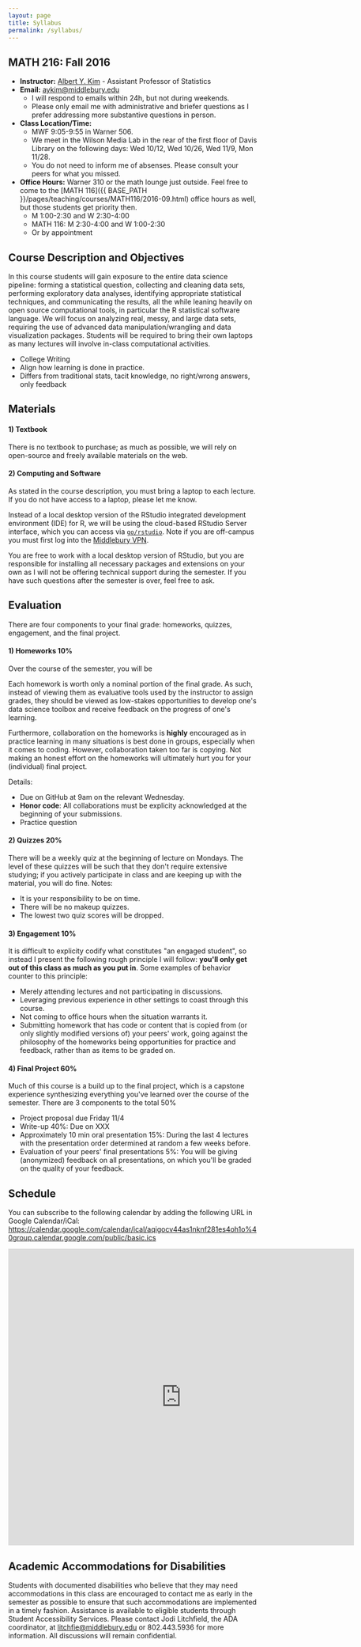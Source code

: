 ```yaml
---
layout: page
title: Syllabus
permalink: /syllabus/
---
```


## MATH 216: Fall 2016

* **Instructor:** [Albert Y. Kim](http://community.middlebury.edu/~aykim/) - Assistant Professor of Statistics
* **Email:** [aykim@middlebury.edu](aykim@middlebury.edu)
    + I will respond to emails within 24h, but not during weekends.
    + Please only email me with administrative and briefer questions as I prefer addressing more substantive questions in person.
* **Class Location/Time:**
    + MWF 9:05-9:55 in Warner 506.
    + We meet in the Wilson Media Lab in the rear of the first floor of Davis Library on the following days: Wed 10/12, Wed 10/26, Wed 11/9, Mon 11/28.
    + You do not need to inform me of absenses. Please consult your peers for what you missed.
* **Office Hours:** Warner 310 or the math lounge just outside. Feel free to come to the [MATH 116]({{ BASE_PATH }}/pages/teaching/courses/MATH116/2016-09.html) office hours as well, but those students get priority then. 
    + M 1:00-2:30 and W 2:30-4:00
    + MATH 116: M 2:30-4:00 and W 1:00-2:30
    + Or by appointment





## Course Description and Objectives

In this course students will gain exposure to the entire data science pipeline:
forming a statistical question, collecting and cleaning data sets, performing
exploratory data analyses, identifying appropriate statistical techniques, and
communicating the results, all the while leaning heavily on open source
computational tools, in particular the R statistical software language. We will
focus on analyzing real, messy, and large data sets, requiring the use of
advanced data manipulation/wrangling and data visualization packages. Students
will be required to bring their own laptops as many lectures will involve
in-class computational activities.

* College Writing
* Align how learning is done in practice.
* Differs from traditional stats, tacit knowledge, no right/wrong answers, only feedback





## Materials

#### 1) Textbook

There is no textbook to purchase; as much as possible, we will rely on
open-source and freely available materials on the web.

#### 2) Computing and Software

As stated in the course description, you must bring a laptop to each lecture. If you 
do not have access to a laptop, please let me know.

Instead of a local desktop version of the RStudio integrated development
environment (IDE) for R, we will be using the cloud-based RStudio Server
interface, which you can access via 
[`go/rstudio`](https://rstudio.middlebury.edu/). Note if you are off-campus you 
must first log into the [Middlebury
VPN](http://mediawiki.middlebury.edu/wiki/LIS/Off-campus_Access).

You are free to work with a local desktop version of RStudio, but you are 
responsible for installing all necessary packages and extensions on your own as
I will not be offering technical support during the semester. If you have such
questions after the semester is over, feel free to ask.





## Evaluation

There are four components to your final grade: homeworks, quizzes, engagement, and the final project.

#### 1) Homeworks 10%

Over the course of the semester, you will be 

Each homework is worth only a nominal portion of the final grade. As such, 
instead of viewing them as evaluative tools used by the instructor to assign 
grades, they should be viewed as low-stakes opportunities to develop one's data
science toolbox and receive feedback on the progress of one's learning.

Furthermore, collaboration on the homeworks is **highly** encouraged as in 
practice learning in many situations is best done in groups, especially when it
comes to coding. However, collaboration taken too far is copying. Not making an
honest effort on the homeworks will ultimately hurt you for your (individual) 
final project.

Details:

* Due on GitHub at 9am on the relevant Wednesday.
* **Honor code**: All collaborations must be explicity acknowledged at the beginning of your submissions.
* Practice question


#### 2) Quizzes 20%

There will be a weekly quiz at the beginning of lecture on Mondays. The level of
these quizzes will be such that they don't require extensive studying; if you 
actively participate in class and are keeping up with the material, you will do
fine. Notes:

* It is your responsibility to be on time.
* There will be no makeup quizzes.
* The lowest two quiz scores will be dropped.


#### 3) Engagement 10%

It is difficult to explicity codify what constitutes "an engaged student", so 
instead I present the following rough principle I will follow: **you'll only get
out of this class as much as you put in**. Some examples of behavior counter to this
principle:

* Merely attending lectures and not participating in discussions.
* Leveraging previous experience in other settings to coast through this course.
* Not coming to office hours when the situation warrants it. 
* Submitting homework that has code or content that is copied from (or only
slightly modified versions of) your peers' work, going against the philosophy of
the homeworks being opportunities for practice and feedback, rather than as items 
to be graded on.


#### 4) Final Project 60%

Much of this course is a build up to the final project, which is a capstone
experience synthesizing everything you've learned over the course of the
semester. There are 3 components to the total 50%

* Project proposal due Friday 11/4
* Write-up 40%: Due on XXX
* Approximately 10 min oral presentation 15%: During the last 4 lectures with the presentation order determined at random a few weeks before. 
* Evaluation of your peers' final presentations 5%: You will be giving (anonymized) feedback on all presentations, on which you'll be graded
on the quality of your feedback.  





## Schedule

You can subscribe to the following calendar by adding the following URL in Google Calendar/iCal:
https://calendar.google.com/calendar/ical/aqigocv44as1nknf281es4oh1o%40group.calendar.google.com/public/basic.ics

<iframe src="https://calendar.google.com/calendar/embed?showTitle=0&amp;showDate=0&amp;showPrint=0&amp;showCalendars=0&amp;showTz=0&amp;mode=AGENDA&amp;height=600&amp;wkst=1&amp;bgcolor=%23FFFFFF&amp;src=aqigocv44as1nknf281es4oh1o%40group.calendar.google.com&amp;color=%23853104&amp;ctz=America%2FToronto" style="border-width:0" width="700" height="600" frameborder="0" scrolling="no"></iframe>





## Academic Accommodations for Disabilities

Students with documented disabilities who believe that they may need accommodations in this class are encouraged to contact me as early in the semester as possible to ensure that such accommodations are implemented in a timely fashion. Assistance is available to eligible students through Student Accessibility Services. Please contact Jodi Litchfield, the ADA coordinator, at [litchfie@middlebury.edu](litchfie@middlebury.edu) or 802.443.5936 for more information. All discussions will remain confidential.
